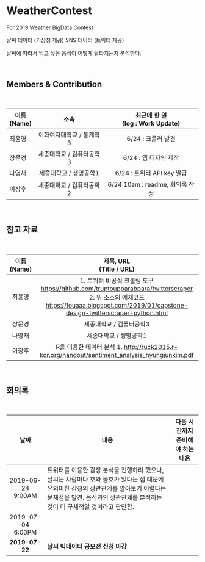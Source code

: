 # WeatherContest
For 2019 Weather BigData Contest



날씨 데이터 (기상청 제공)
SNS 데이터 (트위터 제공)

날씨에 따라서 먹고 싶은 음식이 어떻게 달라지는지 분석한다.

<br>

## Members & Contribution

<br>

| 이름 <br>(Name) | 소속 | 최근에 한 일 <br>(log : Work Update) |
|---|:---:|:---:|
| 최윤영 | 이화여자대학교 / 통계학3 | 6/24 : 크롤러 발견 |
| 장문경 | 세종대학교 / 컴퓨터공학3 | 6/24 : 앱 디자인 제작 |
| 나영채 | 세종대학교 / 생명공학1 | 6/24 : 트위터 API key 발급 |
| 이장후 | 세종대학교 / 컴퓨터공학2 | 6/24 10am : readme, 회의록 작성 |




<br>

## 참고 자료

<br>

| 이름 (Name) | 제목, URL<br> (Title / URL) |
|:---:|:---:|
| 최윤영 | 1. 트위터 비공식 크롤링 도구 https://github.com/truptoupparabpara/twitterscraper<br>2. 위 소스의 예제코드 https://fouaaa.blogspot.com/2019/01/capstone-design-twitterscraper-python.html|
| 장문경 | 세종대학교 / 컴퓨터공학3 |
| 나영채 | 세종대학교 / 생명공학1 |
| 이장후 | R을 이용한 데이터 분석 1. http://ruck2015.r-kor.org/handout/sentiment_analysis_hyungjunkim.pdf |




<br>

## 회의록

<br>

|날짜 | 내용 | 다음 시간까지 준비해야 하는 내용 |
|:---:|---|---|
| 2019-06-24 9:00AM | 트위터를 이용한 감정 분석을 진행하려 했으나, 날씨는 사람마다 호와 불호가 있다는 점 때문에 유의미한 감정의 상관관계를 알아보기 어렵다는 문제점을 발견. 음식과의 상관관계를 분석하는 것이 더 구체적일 것이라고 판단함. | |
|2019-07-04 6:00PM | | |
|**2019-07-22** | **날씨 빅데이터 공모전 신청 마감** | |


